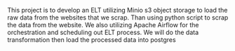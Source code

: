 This project is to develop an ELT utilizing Minio s3 object storage to load the raw data from the websites that we scrap. Than using python script to scrap the data from the website. We also utilizing Apache Airflow for the orchestration and scheduling out ELT process. We will do the data transformation then load the processed data into postgres
